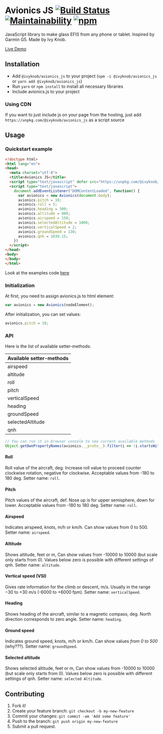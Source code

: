 # Avionics JS [![Build Status](https://travis-ci.org/ivyknob/avionics_js.svg?branch=master)](https://travis-ci.org/ivyknob/avionics_js) [![Maintainability](https://api.codeclimate.com/v1/badges/80ccb6e63a5ac25bbab0/maintainability)](https://codeclimate.com/github/ivyknob/avionics_js/maintainability) [![npm](https://img.shields.io/npm/v/@ivyknob/avionics_js.svg)](https://www.npmjs.com/package/@ivyknob/avionics_js)

JavaScript library to make glass EFIS from any phone or tablet. Inspired by Garmin G5.
Made by Ivy Knob.

[Live Demo](https://ivyknob.github.io/avionics_js/dist/demo.html)

## Installation

* Add `@ivyknob/avionics_js` to your project (`npm -i @ivyknob/avionics_js` or `yarn add @ivyknob/avionics_js`)
* Run `yarn` or `npm install` to install all necessary libraries
* Include avionics.js to your project

### Using CDN

If you want to just include js on your page from the hosting, just add `https://unpkg.com/@ivyknob/avionics_js` as a script source

## Usage

### Quickstart example

```html
<!doctype html>
<html lang="en">
<head>
  <meta charset="utf-8">
  <title>Avionics JS</title>
  <script type="text/javascript" defer src="https://unpkg.com/@ivyknob/avionics_js"></script>
  <script type="text/javascript">
    document.addEventListener("DOMContentLoaded", function() {
      var avionics = new Avionics(document.body);
      avionics.pitch = 10;
      avionics.roll = 5;
      avionics.heading = 300;
      avionics.altitude = 800;
      avionics.airspeed = 150;
      avionics.selectedAltitude = 1000;
      avionics.verticalSpeed = 2;
      avionics.groundSpeed = 130;
      avionics.qnh = 1030.15;
    })
  </script>
</head>
<body>
</body>
</html>
```

Look at the examples code [here](https://github.com/ivyknob/avionics_js/blob/master/src/demo.coffee)

### Initialization

At first, you need to assign avionics.js to html element:

```js
var avionics = new Avionics(nodeElement);
```

After initialization, you can set values:

```js
avionics.pitch = 10;
```

### API

Here is the list of available setter-methods: 

| Available setter-methods |
| :--- |
| airspeed |
| altitude |
| roll |
| pitch |
| verticalSpeed |
| heading |
| groundSpeed |
| selectedAltitude |
| qnh |

```js
// You can run it in browser console to see current available methods
Object.getOwnPropertyNames(avionics.__proto__).filter(i => !i.startsWith('_') && i !== 'constructor')
```

#### Roll

Roll value of the aircraft, deg. Increase roll value to proceed counter clockwise rotation, negative for clockwise. Acceptable values from -180 to 180 deg. Setter name: `roll`.

#### Pitch

Pitch values of the aircraft, def. Nose up is for upper semisphere, down for lower. Acceptable values from -180 to 180 deg. Setter name: `roll`.

#### Airspeed

Indicates airspeed, knots, m/h or km/h. Can show values from 0 to 500. Setter name: `airspeed`.

#### Altitude

Shows altitude, feet or m, Can show values from -10000 to 10000 (but scale only starts from 0). Values below zero is possible with different settings of qnh. Setter name: `altitude`.

#### Vertical speed (VSI)

Gives rate information for the climb or descent, m/s. Usually in the range −30 to +30 m/s (-6000 to +6000 fpm). Setter name: `verticalSpeed`.

#### Heading

Shows heading of the aircraft, similar to a magnetic compass, deg. North direction corresponds to zero angle. Setter name: `heading`.

#### Ground speed

Indicates ground speed, knots, m/h or km/h. Can show values _from 0 to 500_ (why???). Setter name: `groundSpeed`.

#### Selected altitude

Shows selected altitude, feet or m, Can show values from -10000 to 10000 (but scale only starts from 0). Values below zero is possible with different settings of qnh. Setter name: `selected Altitude`.


## Contributing

1. Fork it!
2. Create your feature branch: `git checkout -b my-new-feature`
3. Commit your changes: `git commit -am 'Add some feature'`
4. Push to the branch: `git push origin my-new-feature`
5. Submit a pull request.
